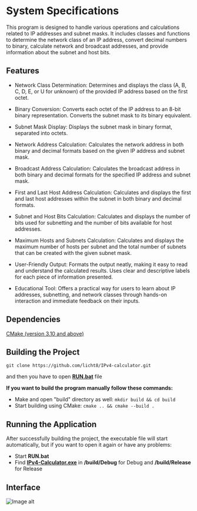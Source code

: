 # System Specifications

This program is designed to handle various operations and calculations related to IP addresses and subnet masks. It includes classes and functions to determine the network class of an IP address, convert decimal numbers to binary, calculate network and broadcast addresses, and provide information about the subnet and host bits.

## Features
* Network Class Determination:
Determines and displays the class (A, B, C, D, E, or U for unknown) of the provided IP address based on the first octet.

* Binary Conversion:
Converts each octet of the IP address to an 8-bit binary representation.
Converts the subnet mask to its binary equivalent.

* Subnet Mask Display:
Displays the subnet mask in binary format, separated into octets.

* Network Address Calculation:
Calculates the network address in both binary and decimal formats based on the given IP address and subnet mask.

* Broadcast Address Calculation:
Calculates the broadcast address in both binary and decimal formats for the specified IP address and subnet mask.

* First and Last Host Address Calculation:
Calculates and displays the first and last host addresses within the subnet in both binary and decimal formats.

* Subnet and Host Bits Calculation:
Calculates and displays the number of bits used for subnetting and the number of bits available for host addresses.

* Maximum Hosts and Subnets Calculation:
Calculates and displays the maximum number of hosts per subnet and the total number of subnets that can be created with the given subnet mask.

* User-Friendly Output:
Formats the output neatly, making it easy to read and understand the calculated results.
Uses clear and descriptive labels for each piece of information presented.

* Educational Tool:
  Offers a practical way for users to learn about IP addresses, subnetting, and network classes through hands-on interaction and immediate feedback on their inputs.

## Dependencies
[CMake (version 3.10 and above)](https://cmake.org/download/)

## Building the Project
```
git clone https://github.com/licht8/IPv4-calculator.git
```
and then you have to open [**RUN.bat**]() file

**If you want to build the program manually follow these commands:**
* Make and open "build" directory as well:
```mkdir build && cd build```
* Start building using CMake:
```cmake .. && cmake --build .```

## Running the Application
After successfully building the project, the executable file will start automatically, but if you want to open it again or have any problems:

* Start **RUN.bat**
* Find [**IPv4-Calculator.exe**]() in **/build/Debug** for Debug and **/build/Release** for Release

## Interface
![Image alt](https://github.com/licht8/IPv4-calculator/blob/main/images/photo_2024-07-03_21-32-52.jpg)
